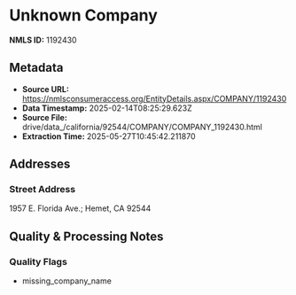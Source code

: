 # Unknown Company

**NMLS ID:** 1192430

## Metadata
- **Source URL:** https://nmlsconsumeraccess.org/EntityDetails.aspx/COMPANY/1192430
- **Data Timestamp:** 2025-02-14T08:25:29.623Z
- **Source File:** drive/data_/california/92544/COMPANY/COMPANY_1192430.html
- **Extraction Time:** 2025-05-27T10:45:42.211870

## Addresses
### Street Address
1957 E. Florida Ave.; Hemet, CA 92544

## Quality & Processing Notes
### Quality Flags
- missing_company_name
